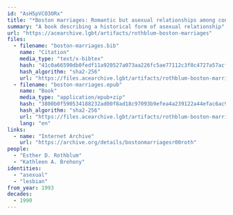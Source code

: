 ```yaml
---
id: "AsH5pVCO3ORx"
title: "*Boston marriages: Romantic but asexual relationships among contemporary lesbians*"
summary: "A book describing a historical form of asexual relationship"
url: "https://acearchive.lgbt/artifacts/rothblum-boston-marriages"
files:
  - filename: "boston-marriages.bib"
    name: "Citation"
    media_type: "text/x-bibtex"
    hash: "41c0a66590db0fedf11a920527a073aa226fc5ae77112c3f8c4727a57acf0cd0"
    hash_algorithm: "sha2-256"
    url: "https://files.acearchive.lgbt/artifacts/rothblum-boston-marriages/boston-marriages.bib"
  - filename: "boston-marriages.epub"
    name: "Book"
    media_type: "application/epub+zip"
    hash: "3800b0f590534188232ad00f8ad18c97093b9efea4a239122a44efac6ac9ff37"
    hash_algorithm: "sha2-256"
    url: "https://files.acearchive.lgbt/artifacts/rothblum-boston-marriages/boston-marriages.epub"
    lang: "en"
links:
  - name: "Internet Archive"
    url: "https://archive.org/details/bostonmarriagesr00roth"
people:
  - "Esther D. Rothblum"
  - "Kathleen A. Brehony"
identities:
  - "asexual"
  - "lesbian"
from_year: 1993
decades:
  - 1990
---
```

